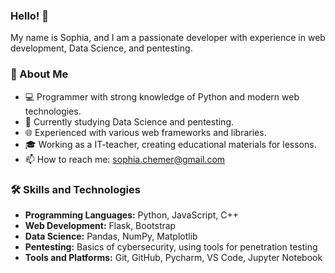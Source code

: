 ### Hello! 👋

My name is Sophia, and I am a passionate developer with experience in web development, Data Science, and pentesting.

### 🚀 About Me

- 💻 Programmer with strong knowledge of Python and modern web technologies.
- 🌱 Currently studying Data Science and pentesting.
- 🌐 Experienced with various web frameworks and libraries.
- 🎓 Working as a IT-teacher, creating educational materials for lessons.
- 📫 How to reach me: sophia.chemer@gmail.com

### 🛠️ Skills and Technologies

- **Programming Languages:** Python, JavaScript, C++
- **Web Development:** Flask, Bootstrap
- **Data Science:** Pandas, NumPy, Matplotlib
- **Pentesting:** Basics of cybersecurity, using tools for penetration testing
- **Tools and Platforms:** Git, GitHub, Pycharm, VS Code, Jupyter Notebook
<!--
### 📚 Projects

- **[Project Name 1](link to project):** Web application developed using Flask and React for [brief description].
- **[Project Name 2](link to project):** Data analysis using Pandas and Matplotlib for [brief description].
- **[Project Name 3](link to project):** Pentesting project including [brief description].

### 🌟 Hobbies and Interests

- 📖 Reading books
- 🎨 Drawing
- 🚴‍♂️ Cycling

### 📈 GitHub Stats

![GitHub Stats](https://github-readme-stats.vercel.app/api?username=your_username&show_icons=true&theme=radical)
